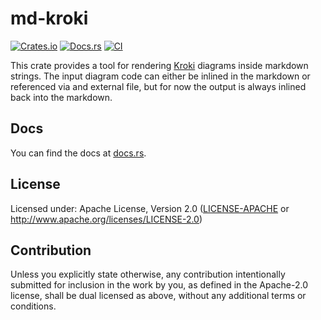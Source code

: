 # md-kroki

[![Crates.io](https://img.shields.io/crates/v/md-kroki.svg)](https://crates.io/crates/md-kroki)
[![Docs.rs](https://docs.rs/md-kroki/badge.svg)](https://docs.rs/md-kroki)
[![CI](https://github.com/JoelCourtney/md-kroki/workflows/CI/badge.svg)](https://github.com/JoelCourtney/md-kroki/actions)

This crate provides a tool for rendering [Kroki](https://kroki.io) diagrams inside markdown strings.
The input diagram code can either be inlined in the markdown or referenced via and external file, but
for now the output is always inlined back into the markdown.

## Docs

You can find the docs at [docs.rs](https://docs.rs/md-kroki).

## License

Licensed under: Apache License, Version 2.0
   ([LICENSE-APACHE](LICENSE-APACHE) or <http://www.apache.org/licenses/LICENSE-2.0>)

## Contribution

Unless you explicitly state otherwise, any contribution intentionally submitted
for inclusion in the work by you, as defined in the Apache-2.0 license, shall be
dual licensed as above, without any additional terms or conditions.
